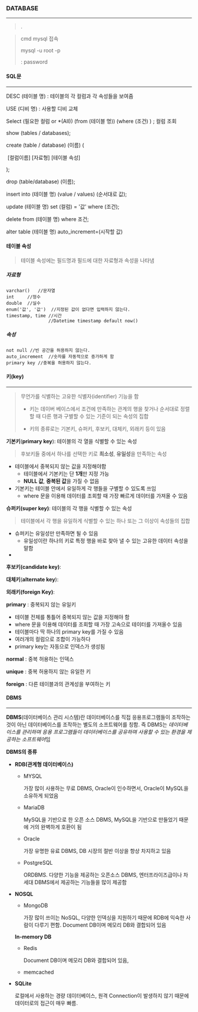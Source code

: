 ### DATABASE

---

> .

> cmd mysql 접속
>
> mysql -u root -p
>
> : password



#### SQL문

---

DESC (테이블 명) : 테이블의 각 컬럼과 각 속성들을 보여줌

USE (디비 명) : 사용할 디비 교체

Select (필요한 컬럼 or *(All)) (from (테이블 명)) (where (조건) ) ; 컬럼 조회

show  (tables / databases);

create (table / database) (이름) (

​	[컬럼이름] [자료형] [테이블 속성]

);

drop (table/database) (이름);

insert into (테이블 명) (value / values) (순서대로 값);

update (테이블 명) set (컬럼) = '값' where (조건);

delete from (테이블 명) where 조건; 

alter table (테이블 명) auto_increment=(시작할 값)

#### 테이블 속성

> 테이블 속성에는 필드명과 필드에 대한 자료형과 속성을 나타냄

##### 자료형

```
varchar()	//문자열
int 	//정수
double	//실수
enum('값', '값')	//지정된 값이 없다면 입력하지 않는다.
timestamp, time //시간
				//Datetime timestamp default now()
```

##### 속성

```
not null //빈 공간을 허용하지 않는다.
auto_increment	//숫자를 자동적으로 증가하게 함
primary key	//중복을 허용하지 않는다.
```



#### 키(key)

----

> 무언가를 식별하는 고유한 식별자(identifier) 기능을 함
>
> * 키는 데이버 베이스에서 조건에 만족하는 관계의 행을 찾거나 순서대로 정렬 할 때 다른 행과 구별할 수 있는 기준이 되는 속성의 집합
>
> * 키의 종류로는 기본키, 슈퍼키, 후보키, 대체키, 외래키 등이 있음

**기본키**(**primary key**): 테이블의 각 열을 식별할 수 있는 속성

> 후보키들 중에서 하나를 선택한 키로 **최소성**, **유일성**을 만족하는 속성

* 테이블에서 중복되지 않는 값을 지정해야함
  * 테이블에서 기본키는 단 **1개**만 지정 가능
  * **NULL 값**, **중복된 값**을 가질 수 없음
* 기본키는 테이블 안에서 유일하게 각 행들을 구별할 수 있도록 쓰임
  * where 문을 이용해 데이터를 조회할 때 가장 빠르게 데이터를 가져올 수 있음

**슈퍼키(super key)**: 테이블의 각 행을 식별할 수 있는 속성

> 테이블에서 각 행을 유일하게 식별할 수 있는 하나 또는 그 이상이 속성들의 집합

* 슈퍼키는 유일성만 만족하면 될 수 있음
  * 유일성이란 하나의 키로 특정 행을 바로 찾아 낼 수 있는 고유한 데이터 속성을 말함
* 

**후보키(candidate key)**:

**대체키**(**alternate key**): 

**외래키(foreign Key)**:



**primary** : 중복되지 않는 유일키

* 테이블 전체를 통틀어 중복되지 않는 값을 지정해야 함
* where 문을 이용해 데이터를 조회할 때 가장 고속으로 테이터를 가져올수 있음
* 테이블마다 딱 하나의 primary key를 가질 수 있음
* 여러개의 컬럼으로 조합이 가능하다
* primary  key는 자동으로 인덱스가 생성됨

**normal** : 중복 허용하는 인덱스

**unique** : 중복 허용하지 않는 유일한 키

**foreign** : 다른 테이블과의 관계성을 부여하는 키



#### DBMS

---

**DBMS**(데이터베이스 관리 시스템)란 데이터베이스를 직접 응용프로그램들이 조작하는 것이 아닌 데이터베이스를 조작하는 별도의 소프트웨어를 칭함. 즉 DBMS는 *데이터베이스를 관리하며 응용 프로그램들이 데이터베이스를 공유하며 사용할 수 있는 환경을 제공하는 소프트웨어*임



**DBMS의 종류**

* **RDB(관계형 데이터베이스)**

  * MYSQL

    가장 많이 사용하는 무료 DBMS, Oracle이 인수하면서, Oracle이 MySQL을 소유하게 되었음

  * MariaDB

    MySQL을 기반으로 한 오픈 소스 DBMS,  MySQL을 기반으로 만들었기 때문에 거의 완벽하게 호환이 됨

  * Oracle

    가장 유명한 유료 DBMS, DB 시장의 절반 이상을 항상 차지하고 있음

  * PostgreSQL

    ORDBMS. 다양한 기능을 제공하는 오픈소스 DBMS, 엔터프라이즈급이나 차세대 DBMS에서 제공하는 기능들을 많이 제공함

* **NOSQL**

  * MongoDB

    가장 많이 쓰이는 NoSQL, 다양한 인덱싱을 지원하기 때문에 RDB에 익숙한 사람이 다루기 편함. Document DB이며 메모리 DB와 결합되어 있음

  **In-memory DB**

  * Redis

    Document DB이며 메모리 DB와 결합되어 있음,

  * memcached

* **SQLite**

  로컬에서 사용하는 경량 데이터베이스, 원격 Connection이 발생하지 않기 때문에 데이터로의 접근이 매우 빠름.



